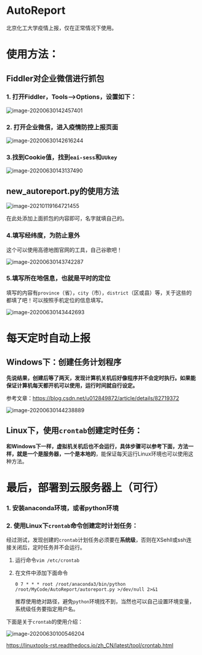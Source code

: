 # AutoReport

北京化工大学疫情上报，仅在正常情况下使用。

# 使用方法：

## Fiddler对企业微信进行抓包

### 1. 打开Fiddler，Tools—>Options，设置如下：

![image-20200630142457401](https://i.loli.net/2020/06/30/2Djra8tCszilpgO.png)

### 2. 打开企业微信，进入疫情防控上报页面

![image-20200630142616244](https://i.loli.net/2020/06/30/MTWDeO3p1wjSNsn.png)

### 3.找到Cookie值，找到`eai-sess`和`UUkey`

![image-20200630143137490](https://i.loli.net/2020/06/30/zqhwLifIoa5xk24.png)

## new_autoreport.py的使用方法

![image-20210119164721455](https://i.loli.net/2021/01/19/MhaBDz2tHjmZyAg.png)

在此处添加上面抓包的内容即可，名字就填自己的。

### 4.填写经纬度，为防止意外

这个可以使用高德地图官网的工具，自己谷歌吧！

![image-20200630143742287](https://i.loli.net/2020/06/30/iPqdop2h5XlnmD8.png)

### 5.填写所在地信息，也就是平时的定位

填写的内容有`province`（省），`city`（市），`district`（区或县）等，关于这些的都填了吧！可以按照手机定位的信息填写。

![image-20200630143442693](https://i.loli.net/2020/06/30/HenRqMhdow8sryQ.png)

# 每天定时自动上报

## Windows下：创建任务计划程序

**先说结果，创建后等了两天，发现计算机关机后好像程序并不会定时执行。如果能保证计算机每天都开机可以使用，运行时间就自行设定。**

参考文章：https://blog.csdn.net/u012849872/article/details/82719372

![image-20200630144238889](https://i.loli.net/2020/06/30/rGiaeJXZzLAKTfy.png)

## Linux下，使用`crontab`创建定时任务：

**和Windows下一样，虚拟机关机后也不会运行，具体步骤可以参考下面，方法一样，就是一个是服务器，一个是本地的**，能保证每天运行Linux环境也可以使用这种方法。

# 最后，部署到云服务器上（可行）

### 1. 安装anaconda环境，或者python环境

### 2. 使用Linux下`crontab`命令创建定时计划任务：

经过测试，发现创建的`crontab`计划任务必须要在**系统级**，否则在XSehll或ssh连接关闭后，定时任务并不会运行。

1. 运行命令`vim /etc/crontab`

2. 在文件中添加下面命令

   `0 7 * * * root /root/anaconda3/bin/python /root/MyCode/AutoReport/autoreport.py >/dev/null 2>&1`

   推荐使用绝对路径，避免`python`环境找不到，当然也可以自己设置环境变量，系统级任务要指定用户名。

下面是关于`crontab`的使用介绍：

![image-20200630100546204](https://i.loli.net/2020/06/30/yRuJ5q2Graw4z9s.png)

https://linuxtools-rst.readthedocs.io/zh_CN/latest/tool/crontab.html

